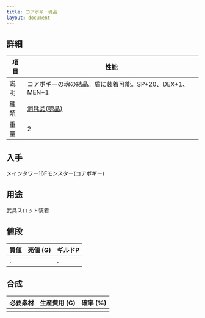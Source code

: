 ```yaml
---
title: コアボギー魂晶
layout: document
---
```

## 詳細

|項目|性能|
|---|---|
|説明|コアボギーの魂の結晶。盾に装着可能。SP+20、DEX+1、MEN+1|
|種類|[消耗品(魂晶)](消耗品(魂晶))|
|重量|2|

## 入手

メインタワー16Fモンスター(コアボギー)

## 用途

武具スロット装着

## 値段

|買値|売値 (G)|ギルドP|
|---|---|---|
|.||.|

## 合成

|必要素材|生産費用 (G)|確率 (%)|
|---|---|---|
||||

